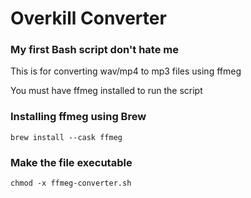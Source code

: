 # Overkill Converter

### My first Bash script don't hate me

This is for converting wav/mp4 to mp3 files using ffmeg

You must have ffmeg installed to run the script

### Installing ffmeg using Brew

```
brew install --cask ffmeg
```

### Make the file executable

```
chmod -x ffmeg-converter.sh
```
